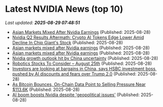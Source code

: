 # Latest NVIDIA News (top 10)
_Last updated: **2025-08-29 07:48:51**_

- [Asian Markets Mixed After Nvidia Earnings](https://www.ibtimes.com/asian-markets-mixed-after-nvidia-earnings-3781842) (Published: 2025-08-28)
- [Nvidia Q2 Results Aftermath: Crypto AI Tokens Edge Lower Amid Decline In Chip Giant's Stock](https://biztoc.com/x/8d5c0f8eee876a34) (Published: 2025-08-28)
- [Asian markets mixed after Nvidia earnings](https://www.digitaljournal.com/world/asian-markets-mixed-after-nvidia-earnings/article) (Published: 2025-08-28)
- [Asian markets mixed after Nvidia earnings](https://finance.yahoo.com/news/asian-markets-mixed-nvidia-earnings-074120802.html) (Published: 2025-08-28)
- [Nvidia growth outlook hit by China uncertainty](https://www.irishtimes.com/business/2025/08/28/nvidia-growth-outlook-hit-by-china-uncertainty/) (Published: 2025-08-28)
- [Robotics Stocks To Consider – August 25th](https://www.etfdailynews.com/2025/08/28/robotics-stocks-to-consider-august-25th/) (Published: 2025-08-28)
- [Investors are looking at bargains in China, says HSBC investment boss, pushed by AI discounts and fears over Trump 2.0](https://fortune.com/2025/08/28/investors-diversification-regions-ai-bargains-us/) (Published: 2025-08-28)
- [As Bitcoin Bounces, On-Chain Data Point to Selling Pressure Near $113.6K](https://www.coindesk.com/markets/2025/08/28/as-bitcoin-bounces-on-chain-data-point-to-sell-pressure-near-usd113-6k) (Published: 2025-08-28)
- [AI boom boosts Nvidia despite 'geopolitical issues'](https://www.bbc.com/news/articles/c3wnj8611y7o?xtor=AL-72-%5Bpartner%5D-%5Byahoo.north.america%5D-%5Bheadline%5D-%5Bnews%5D-%5Bbizdev%5D-%5Bisapi%5D) (Published: 2025-08-28)
